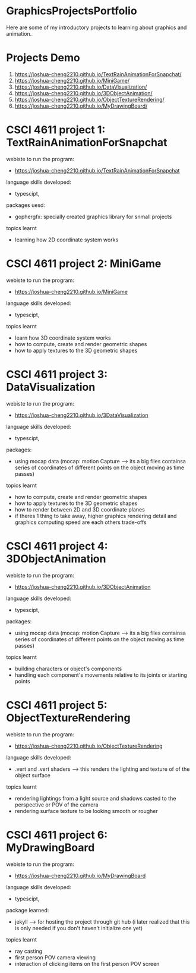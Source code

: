 # GraphicsProjectsPortfolio
Here are some of my introductory projects to learning about graphics and animation.

# Projects Demo
1) https://joshua-cheng2210.github.io/TextRainAnimationForSnapchat/
2) https://joshua-cheng2210.github.io/MiniGame/
3) https://joshua-cheng2210.github.io/DataVisualization/
4) https://joshua-cheng2210.github.io/3DObjectAnimation/
5) https://joshua-cheng2210.github.io/ObjectTextureRendering/
6) https://joshua-cheng2210.github.io/MyDrawingBoard/

# CSCI 4611 project 1: TextRainAnimationForSnapchat

webiste to run the program: 
- https://joshua-cheng2210.github.io/TextRainAnimationForSnapchat

language skills developed: 
- typescipt, 

packages uesd:
- gophergfx: specially created graphics library for snmall projects

topics learnt
- learning how 2D coordinate system works

# CSCI 4611 project 2: MiniGame

webiste to run the program: 
- https://joshua-cheng2210.github.io/MiniGame

language skills developed: 
- typescipt, 

topics learnt
- learn how 3D coordinate system works
- how to compute, create and render geometric shapes
- how to apply textures to the 3D geometric shapes

# CSCI 4611 project 3: DataVisualization

webiste to run the program: 
- https://joshua-cheng2210.github.io/3DataVisualization

language skills developed: 
- typescipt, 

packages:
- using mocap data (mocap: motion Capture --> its a big files containsa series of coordinates of different points on the object moving as time passes)

topics learnt
- how to compute, create and render geometric shapes
- how to apply textures to the 3D geometric shapes
- how to render between 2D and 3D coordinate planes
- if theres 1 thing to take away, higher graphics rendering detail and graphics computing speed are each others trade-offs

# CSCI 4611 project 4: 3DObjectAnimation

webiste to run the program: 
- https://joshua-cheng2210.github.io/3DObjectAnimation

language skills developed: 
- typescipt, 

packages:
- using mocap data (mocap: motion Capture --> its a big files containsa series of coordinates of different points on the object moving as time passes)

topics learnt
- building characters or object's components
- handling each component's movements relative to its joints or starting points

# CSCI 4611 project 5: ObjectTextureRendering

webiste to run the program:
- https://joshua-cheng2210.github.io/ObjectTextureRendering

language skills developed:
- .vert and .vert shaders --> this renders the lighting and texture of of the object surface
  
topics learnt
- rendering lightings from a light source and shadows casted to the perspective or POV of the camera
- rendering surface texture to be looking smooth or rougher

# CSCI 4611 project 6: MyDrawingBoard

webiste to run the program: 
- https://joshua-cheng2210.github.io/MyDrawingBoard

language skills developed: 
- typescipt, 

package learned: 
- jekyll --> for hosting the project through git hub (i later realized that this is only needed if you don't haven't initialize one yet)

topics learnt
- ray casting
- first person POV camera viewing
- interaction of clicking items on the first person POV screen
